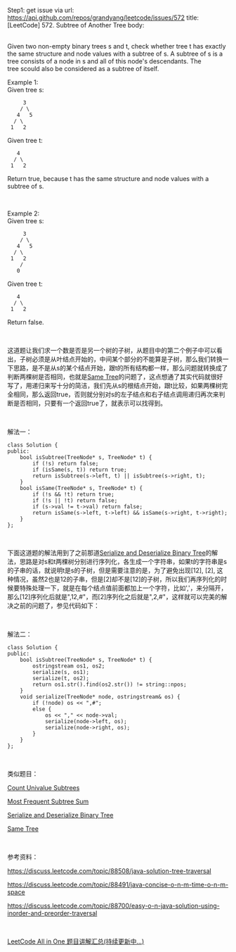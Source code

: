 Step1: get issue via url: https://api.github.com/repos/grandyang/leetcode/issues/572 
 title:[LeetCode] 572. Subtree of Another Tree 
 body:  
  

Given two non-empty binary trees s and t, check whether tree t has exactly the same structure and node values with a subtree of s. A subtree of s is a tree consists of a node in s and all of this node's descendants. The tree scould also be considered as a subtree of itself.

Example 1:  
Given tree s:
    
    
         3
        / \
       4   5
      / \
     1   2
    

Given tree t:
    
    
       4 
      / \
     1   2
    

Return true, because t has the same structure and node values with a subtree of s.

 

Example 2:  
Given tree s:
    
    
         3
        / \
       4   5
      / \
     1   2
        /
       0
    

Given tree t:
    
    
       4
      / \
     1   2
    

Return false.

 

这道题让我们求一个数是否是另一个树的子树，从题目中的第二个例子中可以看出，子树必须是从叶结点开始的，中间某个部分的不能算是子树，那么我们转换一下思路，是不是从s的某个结点开始，跟t的所有结构都一样，那么问题就转换成了判断两棵树是否相同，也就是[Same Tree](http://www.cnblogs.com/grandyang/p/4053384.html)的问题了，这点想通了其实代码就很好写了，用递归来写十分的简洁，我们先从s的根结点开始，跟t比较，如果两棵树完全相同，那么返回true，否则就分别对s的左子结点和右子结点调用递归再次来判断是否相同，只要有一个返回true了，就表示可以找得到。

 

解法一：
    
    
    class Solution {
    public:
        bool isSubtree(TreeNode* s, TreeNode* t) {
            if (!s) return false;
            if (isSame(s, t)) return true;
            return isSubtree(s->left, t) || isSubtree(s->right, t);
        }
        bool isSame(TreeNode* s, TreeNode* t) {
            if (!s && !t) return true;
            if (!s || !t) return false;
            if (s->val != t->val) return false;
            return isSame(s->left, t->left) && isSame(s->right, t->right);
        }
    };

 

下面这道题的解法用到了之前那道[Serialize and Deserialize Binary Tree](http://www.cnblogs.com/grandyang/p/4913869.html)的解法，思路是对s和t两棵树分别进行序列化，各生成一个字符串，如果t的字符串是s的子串的话，就说明t是s的子树，但是需要注意的是，为了避免出现[12], [2], 这种情况，虽然2也是12的子串，但是[2]却不是[12]的子树，所以我们再序列化的时候要特殊处理一下，就是在每个结点值前面都加上一个字符，比如','，来分隔开，那么[12]序列化后就是",12,#"，而[2]序列化之后就是",2,#"，这样就可以完美的解决之前的问题了，参见代码如下：

 

解法二：
    
    
    class Solution {
    public:
        bool isSubtree(TreeNode* s, TreeNode* t) {
            ostringstream os1, os2;
            serialize(s, os1);
            serialize(t, os2);
            return os1.str().find(os2.str()) != string::npos;
        }
        void serialize(TreeNode* node, ostringstream& os) {
            if (!node) os << ",#";
            else {
                os << "," << node->val;
                serialize(node->left, os);
                serialize(node->right, os);
            }
        }
    };

 

类似题目：

[Count Univalue Subtrees](http://www.cnblogs.com/grandyang/p/5206862.html) 

[Most Frequent Subtree Sum](http://www.cnblogs.com/grandyang/p/6481682.html)

[Serialize and Deserialize Binary Tree](http://www.cnblogs.com/grandyang/p/4913869.html)

[Same Tree](http://www.cnblogs.com/grandyang/p/4053384.html)

 

参考资料：

<https://discuss.leetcode.com/topic/88508/java-solution-tree-traversal>

<https://discuss.leetcode.com/topic/88491/java-concise-o-n-m-time-o-n-m-space>

<https://discuss.leetcode.com/topic/88700/easy-o-n-java-solution-using-inorder-and-preorder-traversal>

 

[LeetCode All in One 题目讲解汇总(持续更新中...)](http://www.cnblogs.com/grandyang/p/4606334.html)
